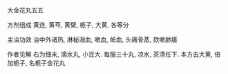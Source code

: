 大金花丸五五

方剂组成 黄连, 黄芩, 黄檗, 栀子, 大黄, 各等分 

主治功效 治中外诸热, 淋秘溺血, 嗽血, 衄血, 头痛骨蒸, 欬嗽肺痿 

作者见解 右为细末, 滴水丸, 小豆大. 每服三十丸, 凉水, 茶清任下. 本方去大黄, 倍加栀子, 名栀子金花丸 

